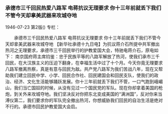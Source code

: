 ### 承德市三千回民热爱八路军  电蒋抗议无理要求  你十三年前就丢下我们不管今天却拿美武器来攻城夺地

1946-07-23
第2版()
专栏：

　　承德市三千回民热爱八路军
    电蒋抗议无理要求
    你十三年前就丢下我们不管今天却拿美武器来攻城夺地
    【新华社承德十九日电】为抗议蒋介石所提中共军撤出热河之无理要求，承德市三千回民举行的护教爱国大会，特驰电蒋介石，原电如下：
    南京国府蒋主席钧鉴：忠于民族平等的八路军解放了热河，使我们承市三千回民，在大汉族主义的压迫下翻身，在幸福生活中过了十个月。今天你竟无理要求八路军撤离热察，真是有意与回民为敌。共产党八路军为我们苦战八年，现在又帮助我们建立回民中学、小学、回民合作社、回民建国会和回民支队，使我们的政治、经济、文化生活能够踊跃发展。你十三年前就丢下我们不管，一口气跑到峨嵋山，我们当亡国奴的时候，从没有见过一个国民党的军队。现在你却拿着美国的枪炮，到关外来攻城夺地。我们坚决反对你把东北变成美国的“满洲国”，反对你来当溥仪第二，我们要求你的军队完全撤出热河，你想威胁我们回民的自治生活是绝对不行的。承德市回民护教爱国大会启。

